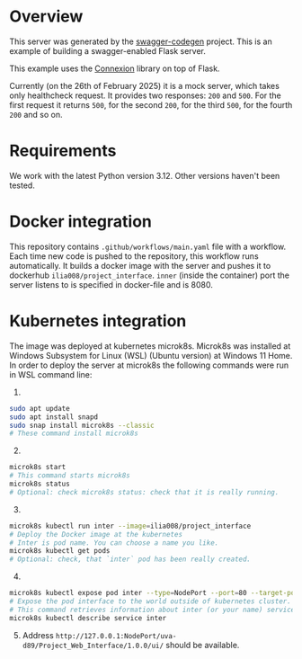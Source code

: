 # Overview
This server was generated by the [swagger-codegen](https://github.com/swagger-api/swagger-codegen) project. This
is an example of building a swagger-enabled Flask server.

This example uses the [Connexion](https://github.com/zalando/connexion) library on top of Flask.

Currently (on the 26th of February 2025) it is a mock server, which takes only healthcheck request. It provides two responses: `200` and `500`. For the first request it returns `500`, for the second `200`, for the third `500`, for the fourth `200` and so on.

# Requirements
We work with the latest Python version 3.12. Other versions haven't been tested.

# Docker integration
This repository contains `.github/workflows/main.yaml` file with a workflow. Each time new code is pushed to the repository, this workflow runs automatically. It builds a docker image with the server and pushes it to dockerhub `ilia008/project_interface`. `inner` (inside the container) port the server listens to is specified in docker-file and is 8080.

# Kubernetes integration
The image was deployed at kubernetes microk8s.
Microk8s was installed at Windows Subsystem for Linux (WSL) (Ubuntu version) at Windows 11 Home. In order to deploy the server at microk8s the following commands were run in WSL command line:

1) 
```sh
sudo apt update  
sudo apt install snapd  
sudo snap install microk8s --classic  
# These command install microk8s
``` 
2)
```sh
microk8s start  
# This command starts microk8s  
microk8s status  
# Optional: check microk8s status: check that it is really running.
```
3) 
```sh
microk8s kubectl run inter --image=ilia008/project_interface  
# Deploy the Docker image at the kubernetes  
# Inter is pod name. You can choose a name you like.  
microk8s kubectl get pods
# Optional: check, that `inter` pod has been really created.  
```  
4)
```sh
microk8s kubectl expose pod inter --type=NodePort --port=80 --target-port=8080  
# Expose the pod interface to the world outside of kubernetes cluster.  
# This command retrieves information about inter (or your name) service. Look for row like "NodePort: 30103". This is port at which the service is available.  
microk8s kubectl describe service inter  
```
5) Address `http://127.0.0.1:NodePort/uva-d89/Project_Web_Interface/1.0.0/ui/` should be available.

